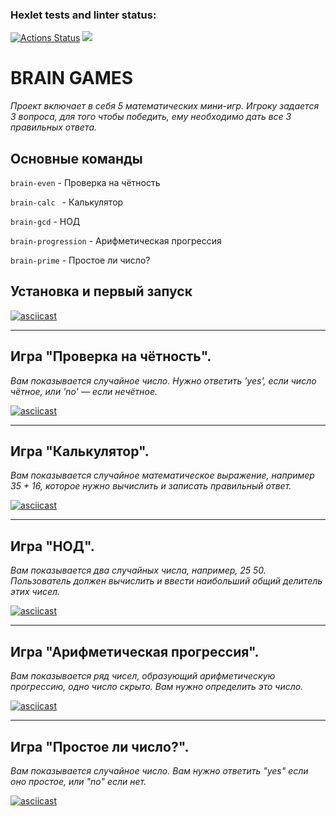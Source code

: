 ### Hexlet tests and linter status:
[![Actions Status](https://github.com/Revanhol/python-project-49/workflows/hexlet-check/badge.svg)](https://github.com/Revanhol/python-project-49/actions) <a href="https://codeclimate.com/github/Revanhol/python-project-49/maintainability"><img src="https://api.codeclimate.com/v1/badges/9ee557024a3e1f1f5529/maintainability" /></a>

# BRAIN GAMES 
_Проект включает в себя 5 математических мини-игр. Игроку задается 3 вопроса, для того чтобы победить, ему необходимо дать все 3 правильных ответа._

## Основные команды

```brain-even``` - Проверка на чётность

```brain-calc ``` - Калькулятор

```brain-gcd``` - НОД

```brain-progression``` - Арифметическая прогрессия

```brain-prime``` - Простое ли число?


## Установка и первый запуск

[![asciicast](https://asciinema.org/a/0Pti2WkTQHbleXChW6a78ueyp.svg)](https://asciinema.org/a/0Pti2WkTQHbleXChW6a78ueyp)

---
## Игра "Проверкa на чётность".

_Вам показывается случайное число. Нужно ответить 'yes', если число чётное, или 'no' — если нечётное._

[![asciicast](https://asciinema.org/a/SGhuZtIDz3XXIYoJr2Guc3kV5.svg)](https://asciinema.org/a/SGhuZtIDz3XXIYoJr2Guc3kV5)

---
## Игра "Калькулятор".

_Вам показывается случайное математическое выражение, например 35 + 16, которое нужно вычислить и записать правильный ответ._

[![asciicast](https://asciinema.org/a/c2O5fazBuPRjpFbYLsldaNlqh.svg)](https://asciinema.org/a/c2O5fazBuPRjpFbYLsldaNlqh)


---
## Игра "НОД".

_Вам показывается два случайных числа, например, 25 50. Пользователь должен вычислить и ввести наибольший общий делитель этих чисел._

[![asciicast](https://asciinema.org/a/vaYpbNm4bCv7PO5wBWorvWDXI.svg)](https://asciinema.org/a/vaYpbNm4bCv7PO5wBWorvWDXI)

---
## Игра "Арифметическая прогрессия". 

_Вам показывается ряд чисел, образующий арифметическую прогрессию, одно число скрыто. Вам нужно определить это число._


[![asciicast](https://asciinema.org/a/qA6x1Fdrs7qYxk2qYOPfb5KXl.svg)](https://asciinema.org/a/qA6x1Fdrs7qYxk2qYOPfb5KXl)

---
## Игра "Простое ли число?".

_Вам показывается случайное число. Вам нужно ответить "yes" если оно простое, или "no" если нет._

[![asciicast](https://asciinema.org/a/OCMNs9mWUYl0ND9CzYU2VIN9i.svg)](https://asciinema.org/a/OCMNs9mWUYl0ND9CzYU2VIN9i)
